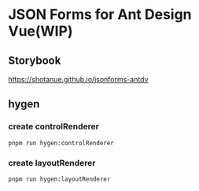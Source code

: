 # JSON Forms for Ant Design Vue(WIP)

## Storybook

https://shotanue.github.io/jsonforms-antdv

## hygen

### create controlRenderer

```shell
pnpm run hygen:controlRenderer
```

### create layoutRenderer

```shell
pnpm run hygen:layoutRenderer
```
